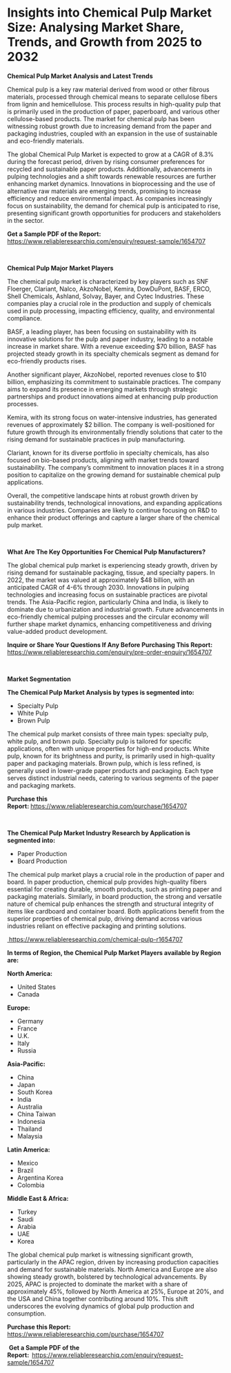 <p><h1>Insights into Chemical Pulp Market Size: Analysing Market Share, Trends, and Growth from 2025 to 2032</h1></p><p><strong>Chemical Pulp Market Analysis and Latest Trends</strong></p>
<p><p>Chemical pulp is a key raw material derived from wood or other fibrous materials, processed through chemical means to separate cellulose fibers from lignin and hemicellulose. This process results in high-quality pulp that is primarily used in the production of paper, paperboard, and various other cellulose-based products. The market for chemical pulp has been witnessing robust growth due to increasing demand from the paper and packaging industries, coupled with an expansion in the use of sustainable and eco-friendly materials.</p><p>The global Chemical Pulp Market is expected to grow at a CAGR of 8.3% during the forecast period, driven by rising consumer preferences for recycled and sustainable paper products. Additionally, advancements in pulping technologies and a shift towards renewable resources are further enhancing market dynamics. Innovations in bioprocessing and the use of alternative raw materials are emerging trends, promising to increase efficiency and reduce environmental impact. As companies increasingly focus on sustainability, the demand for chemical pulp is anticipated to rise, presenting significant growth opportunities for producers and stakeholders in the sector.</p></p>
<p><strong>Get a Sample PDF of the Report:&nbsp;</strong> <a href="https://www.reliableresearchiq.com/enquiry/request-sample/1654707?utm_campaign=2952&utm_medium=2&utm_source=Github&utm_content=ia&utm_term=18042025&utm_id=chemical-pulp">https://www.reliableresearchiq.com/enquiry/request-sample/1654707</a></p>
<p>&nbsp;</p>
<p><strong>Chemical Pulp Major Market Players</strong></p>
<p><p>The chemical pulp market is characterized by key players such as SNF Floerger, Clariant, Nalco, AkzoNobel, Kemira, DowDuPont, BASF, ERCO, Shell Chemicals, Ashland, Solvay, Bayer, and Cytec Industries. These companies play a crucial role in the production and supply of chemicals used in pulp processing, impacting efficiency, quality, and environmental compliance.</p><p>BASF, a leading player, has been focusing on sustainability with its innovative solutions for the pulp and paper industry, leading to a notable increase in market share. With a revenue exceeding $70 billion, BASF has projected steady growth in its specialty chemicals segment as demand for eco-friendly products rises.</p><p>Another significant player, AkzoNobel, reported revenues close to $10 billion, emphasizing its commitment to sustainable practices. The company aims to expand its presence in emerging markets through strategic partnerships and product innovations aimed at enhancing pulp production processes.</p><p>Kemira, with its strong focus on water-intensive industries, has generated revenues of approximately $2 billion. The company is well-positioned for future growth through its environmentally friendly solutions that cater to the rising demand for sustainable practices in pulp manufacturing.</p><p>Clariant, known for its diverse portfolio in specialty chemicals, has also focused on bio-based products, aligning with market trends toward sustainability. The company’s commitment to innovation places it in a strong position to capitalize on the growing demand for sustainable chemical pulp applications.</p><p>Overall, the competitive landscape hints at robust growth driven by sustainability trends, technological innovations, and expanding applications in various industries. Companies are likely to continue focusing on R&D to enhance their product offerings and capture a larger share of the chemical pulp market.</p></p>
<p>&nbsp;</p>
<p><strong>What Are The Key Opportunities For Chemical Pulp Manufacturers?</strong></p>
<p><p>The global chemical pulp market is experiencing steady growth, driven by rising demand for sustainable packaging, tissue, and specialty papers. In 2022, the market was valued at approximately $48 billion, with an anticipated CAGR of 4-6% through 2030. Innovations in pulping technologies and increasing focus on sustainable practices are pivotal trends. The Asia-Pacific region, particularly China and India, is likely to dominate due to urbanization and industrial growth. Future advancements in eco-friendly chemical pulping processes and the circular economy will further shape market dynamics, enhancing competitiveness and driving value-added product development.</p></p>
<p><strong>Inquire or Share Your Questions If Any Before Purchasing This Report:</strong> <a href="https://www.reliableresearchiq.com/enquiry/pre-order-enquiry/1654707?utm_campaign=2952&utm_medium=2&utm_source=Github&utm_content=ia&utm_term=18042025&utm_id=chemical-pulp">https://www.reliableresearchiq.com/enquiry/pre-order-enquiry/1654707</a></p>
<p>&nbsp;</p>
<p><strong>Market Segmentation</strong></p>
<p><strong>The Chemical Pulp Market Analysis by types is segmented into:</strong></p>
<p><ul><li>Specialty Pulp</li><li>White Pulp</li><li>Brown Pulp</li></ul></p>
<p><p>The chemical pulp market consists of three main types: specialty pulp, white pulp, and brown pulp. Specialty pulp is tailored for specific applications, often with unique properties for high-end products. White pulp, known for its brightness and purity, is primarily used in high-quality paper and packaging materials. Brown pulp, which is less refined, is generally used in lower-grade paper products and packaging. Each type serves distinct industrial needs, catering to various segments of the paper and packaging markets.</p></p>
<p><strong>Purchase this Report:&nbsp;</strong><a href="https://www.reliableresearchiq.com/purchase/1654707?utm_campaign=2952&utm_medium=2&utm_source=Github&utm_content=ia&utm_term=18042025&utm_id=chemical-pulp">https://www.reliableresearchiq.com/purchase/1654707</a></p>
<p>&nbsp;</p>
<p><strong>The Chemical Pulp Market Industry Research by Application is segmented into:</strong></p>
<p><ul><li>Paper Production</li><li>Board Production</li></ul></p>
<p><p>The chemical pulp market plays a crucial role in the production of paper and board. In paper production, chemical pulp provides high-quality fibers essential for creating durable, smooth products, such as printing paper and packaging materials. Similarly, in board production, the strong and versatile nature of chemical pulp enhances the strength and structural integrity of items like cardboard and container board. Both applications benefit from the superior properties of chemical pulp, driving demand across various industries reliant on effective packaging and printing solutions.</p></p>
<p><a href="https://www.reliableresearchiq.com/chemical-pulp-r1654707?utm_campaign=2952&utm_medium=2&utm_source=Github&utm_content=ia&utm_term=18042025&utm_id=chemical-pulp">&nbsp;https://www.reliableresearchiq.com/chemical-pulp-r1654707</a></p>
<p><strong>In terms of Region, the Chemical Pulp Market Players available by Region are:</strong></p>
<p>
    <p> <strong> North America: </strong>
        <ul>
            <li>United States</li>
            <li>Canada</li>
        </ul>
        </p> 
    <p> <strong> Europe: </strong>
        <ul>
            <li>Germany</li>
            <li>France</li>
            <li>U.K.</li>
            <li>Italy</li>
            <li>Russia</li>
        </ul>
        </p> 
    <p> <strong> Asia-Pacific: </strong>
        <ul>
            <li>China</li>
            <li>Japan</li>
            <li>South Korea</li>
            <li>India</li>
            <li>Australia</li>
            <li>China Taiwan</li>
            <li>Indonesia</li>
            <li>Thailand</li>
            <li>Malaysia</li>
        </ul>
        </p> 
    <p> <strong> Latin America: </strong>
        <ul>
            <li>Mexico</li>
            <li>Brazil</li>
            <li>Argentina Korea</li>
            <li>Colombia</li>
        </ul>
        </p> 
    <p> <strong> Middle East & Africa: </strong>
        <ul>
            <li>Turkey</li>
            <li>Saudi</li>
            <li>Arabia</li>
            <li>UAE</li>
            <li>Korea</li>
        </ul>
    </p>
    </p>
<p><p>The global chemical pulp market is witnessing significant growth, particularly in the APAC region, driven by increasing production capacities and demand for sustainable materials. North America and Europe are also showing steady growth, bolstered by technological advancements. By 2025, APAC is projected to dominate the market with a share of approximately 45%, followed by North America at 25%, Europe at 20%, and the USA and China together contributing around 10%. This shift underscores the evolving dynamics of global pulp production and consumption.</p></p>
<p><strong>Purchase this Report: </strong><a href="https://www.reliableresearchiq.com/purchase/1654707?utm_campaign=2952&utm_medium=2&utm_source=Github&utm_content=ia&utm_term=18042025&utm_id=chemical-pulp">https://www.reliableresearchiq.com/purchase/1654707</a></p>
<p>&nbsp;<strong>Get a Sample PDF of the Report:&nbsp;&nbsp;</strong><a href="https://www.reliableresearchiq.com/enquiry/request-sample/1654707?utm_campaign=2952&utm_medium=2&utm_source=Github&utm_content=ia&utm_term=18042025&utm_id=chemical-pulp">https://www.reliableresearchiq.com/enquiry/request-sample/1654707</a></p>
<p><strong></strong></p>
<p><p></p><p></p><p></p></p>